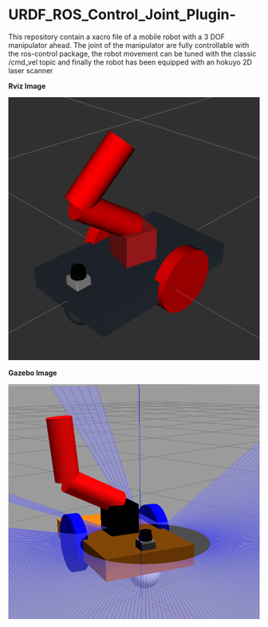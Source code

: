 # URDF_ROS_Control_Joint_Plugin-
This repository contain a xacro file of a mobile robot with a 3 DOF manipulator ahead. The joint of the manipulator are fully controllable with the ros-control package, the robot movement can be tuned with the classic /cmd_vel topic and finally the robot has been equipped with an hokuyo 2D laser scanner

**Rviz Image**
<p align="center">
<img
	src="/img/RViz.png"
	title="Environment img"
	width="600">
</p>

**Gazebo Image**
<p align="center">
<img
	src="/img/Gazebo.png"
	title="Environment img"
	width="600">
</p>
